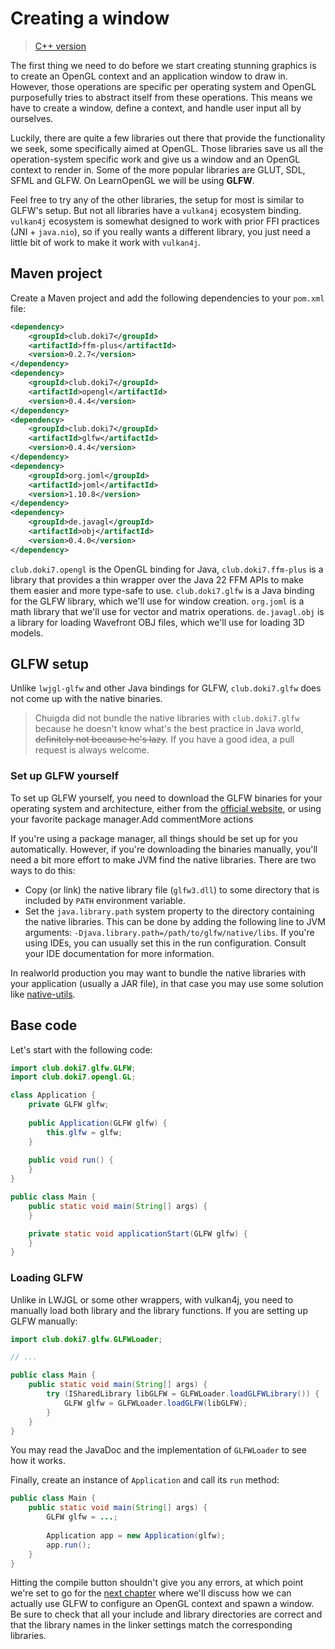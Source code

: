 # Creating a window

> [C++ version](https://learnopengl.com/Getting-started/Creating-a-window)

The first thing we need to do before we start creating stunning graphics is to create an OpenGL context and an application window to draw in. However, those operations are specific per operating system and OpenGL purposefully tries to abstract itself from these operations. This means we have to create a window, define a context, and handle user input all by ourselves. 

Luckily, there are quite a few libraries out there that provide the functionality we seek, some specifically aimed at OpenGL. Those libraries save us all the operation-system specific work and give us a window and an OpenGL context to render in. Some of the more popular libraries are GLUT, SDL, SFML and GLFW. On LearnOpenGL we will be using **GLFW**.

Feel free to try any of the other libraries, the setup for most is similar to GLFW's setup. But not all libraries have a `vulkan4j` ecosystem binding. `vulkan4j` ecosystem is somewhat designed to work with prior FFI practices (JNI + `java.nio`), so if you really wants a different library, you just need a little bit of work to make it work with `vulkan4j`.

## Maven project

Create a Maven project and add the following dependencies to your `pom.xml` file:

```xml
<dependency>
    <groupId>club.doki7</groupId>
    <artifactId>ffm-plus</artifactId>
    <version>0.2.7</version>
</dependency>
<dependency>
    <groupId>club.doki7</groupId>
    <artifactId>opengl</artifactId>
    <version>0.4.4</version>
</dependency>
<dependency>
    <groupId>club.doki7</groupId>
    <artifactId>glfw</artifactId>
    <version>0.4.4</version>
</dependency>
<dependency>
    <groupId>org.joml</groupId>
    <artifactId>joml</artifactId>
    <version>1.10.8</version>
</dependency>
<dependency>
    <groupId>de.javagl</groupId>
    <artifactId>obj</artifactId>
    <version>0.4.0</version>
</dependency>
```

`club.doki7.opengl` is the OpenGL binding for Java, `club.doki7.ffm-plus` is a library that provides a thin wrapper over the Java 22 FFM APIs to make them easier and more type-safe to use. `club.doki7.glfw` is a Java binding for the GLFW library, which we'll use for window creation. `org.joml` is a math library that we'll use for vector and matrix operations. `de.javagl.obj` is a library for loading Wavefront OBJ files, which we'll use for loading 3D models.

## GLFW setup

Unlike `lwjgl-glfw` and other Java bindings for GLFW, `club.doki7.glfw` does not come up with the native binaries.

> Chuigda did not bundle the native libraries with `club.doki7.glfw` because he doesn't know what's the best practice in Java world, <del>definitely not because he's lazy</del>. If you have a good idea, a pull request is always welcome.

### Set up GLFW yourself

To set up GLFW yourself, you need to download the GLFW binaries for your operating system and architecture, either from the [official website](https://www.glfw.org/download.html), or using your favorite package manager.Add commentMore actions

If you're using a package manager, all things should be set up for you automatically. However, if you're downloading the binaries manually, you'll need a bit more effort to make JVM find the native libraries. There are two ways to do this:

- Copy (or link) the native library file (`glfw3.dll`) to some directory that is included by `PATH` environment variable.
- Set the `java.library.path` system property to the directory containing the native libraries. This can be done by adding the following line to JVM arguments: `-Djava.library.path=/path/to/glfw/native/libs`. If you're using IDEs, you can usually set this in the run configuration. Consult your IDE documentation for more information.

In realworld production you may want to bundle the native libraries with your application (usually a JAR file), in that case you may use some solution like [native-utils](https://github.com/adamheinrich/native-utils).

## Base code

Let's start with the following code:

```java
import club.doki7.glfw.GLFW;
import club.doki7.opengl.GL;

class Application {
    private GLFW glfw;
    
    public Application(GLFW glfw) {
        this.glfw = glfw;
    }
    
    public void run() {
    }
}

public class Main {
    public static void main(String[] args) {
    }

    private static void applicationStart(GLFW glfw) {
    }
}
```

### Loading GLFW

Unlike in LWJGL or some other wrappers, with vulkan4j, you need to manually load both library and the library functions. If you are setting up GLFW manually:

```java
import club.doki7.glfw.GLFWLoader;

// ...

public class Main {
    public static void main(String[] args) {
        try (ISharedLibrary libGLFW = GLFWLoader.loadGLFWLibrary()) {
            GLFW glfw = GLFWLoader.loadGLFW(libGLFW);
        }
    }
}

```

You may read the JavaDoc and the implementation of `GLFWLoader` to see how it works.

Finally, create an instance of `Application` and call its `run` method:

```java
public class Main {
    public static void main(String[] args) {
        GLFW glfw = ...;
        
        Application app = new Application(glfw);
        app.run();
    }
}
```

Hitting the compile button shouldn't give you any errors, at which point we're set to go for the [next chapter](./ch02-hello-window.md) where we'll discuss how we can actually use GLFW to configure an OpenGL context and spawn a window. Be sure to check that all your include and library directories are correct and that the library names in the linker settings match the corresponding libraries. 
